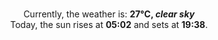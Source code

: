<p  align="center"><br/>Currently, the weather is: <b> 27°C, <i>clear sky</i></b></br>Today, the sun rises at <b>05:02</b> and sets at <b>19:38</b>.</p>
